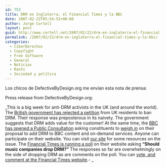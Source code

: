 ```yaml
---
id: 753
title: DRM en Inglaterra, el Financial Times y la BBC
date: 2007-02-22T05:54:52+00:00
author: Jorge Cortell
layout: post
guid: http://www.cortell.net/2007/02/22/drm-en-inglaterra-el-financial-times-y-la-bbc/
permalink: /2007/02/22/drm-en-inglaterra-el-financial-times-y-la-bbc/
categories:
  - CiberDerechos
  - Copyfight
  - Free Software
  - General
  - Noticias
  - Rants
  - Sociedad y polí­tica
---
```

Los chicos de DefectiveByDesign.org me enví­an esta nota de prensa:

Press release from DefectiveByDesign.org:

_This is a big week for anti-DRM activists in the UK (and around the world). The <a target="_blank" title="British government" href="http://defectivebydesign.org/sites/nodrm.civicactions.net/modules/civicrm/extern/url.php?q=148824&u=316">British government has rejected a petition</a> from UK residents to ban DRM. Their response was preposterous in its naivety. The government suggests that DRM adds value for the customer! At the same time, the <a target="_blank" title="BBC open consultation" href="http://defectivebydesign.org/sites/nodrm.civicactions.net/modules/civicrm/extern/url.php?q=148824&u=317">BBC has opened a Public Consultation</a> asking constituents to <a target="_blank" title="weigh in" href="http://defectivebydesign.org/sites/nodrm.civicactions.net/modules/civicrm/extern/url.php?q=148824&u=318">weigh in</a> on their proposal to add DRM to BBC content and on-demand services. Anyone can participate on their website. You can visit <a target="_blank" title="Site" href="http://defectivebydesign.org/sites/nodrm.civicactions.net/modules/civicrm/extern/url.php?q=148824&u=317">our site</a> for some resources on the issue. The <a target="_blank" title="Financial Times poll" href="http://defectivebydesign.org/sites/nodrm.civicactions.net/modules/civicrm/extern/url.php?q=148824&u=319">Financial Times is running a poll</a> on their website asking **&#8220;Should music companies drop DRM?&#8221;** The responses so far are overwhelmingly on the side of dropping DRM as are comments on the poll. You can <a target="_blank" title="Vote and comment" href="http://defectivebydesign.org/sites/nodrm.civicactions.net/modules/civicrm/extern/url.php?q=148824&u=320;s=646099322&f=890094803&m=2261003441&r=2261003441">vote, and comment at the Financial Times website</a>.- _